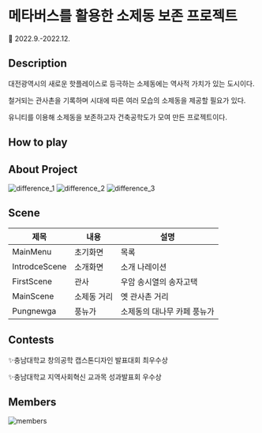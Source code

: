 # 메타버스를 활용한 소제동 보존 프로젝트
:calendar: 2022.9.-2022.12.
## Description
대전광역시의 새로운 핫플레이스로 등극하는 소제동에는 역사적 가치가 있는 도시이다.  

철거되는 관사촌을 기록하며 시대에 따른 여러 모습의 소제동을 제공할 필요가 있다.  

유니티를 이용해 소제동을 보존하고자 건축공학도가 모여 만든 프로젝트이다.

## How to play

## About Project
![difference_1](https://user-images.githubusercontent.com/97331501/207389144-9a2bd9b6-9be2-4155-a4c7-4533e83597f5.jpg)
![difference_2](https://user-images.githubusercontent.com/97331501/207389528-4d683459-6f6e-4292-b8d3-a458402aa7b1.jpg)
![difference_3](https://user-images.githubusercontent.com/97331501/207389609-ae661f34-9844-43ff-981d-48a283e2c700.jpg)

## Scene
|제목|내용|설명|
|------|---|---|
|MainMenu|초기화면|목록|
|IntrodceScene|소개화면|소개 나레이션|
|FirstScene|관사|우암 송시열의 송자고택|
|MainScene|소제동 거리|옛 관사촌 거리|
|Pungnewga|풍뉴가|소제동의 대나무 카페 풍뉴가|

## Contests
:sparkles:충남대학교 창의공학 캡스톤디자인 발표대회 최우수상  

:sparkles:충남대학교 지역사회혁신 교과목 성과발표회 우수상

## Members
![members](https://user-images.githubusercontent.com/97331501/207389725-23f9bf8e-7948-441b-99c2-b8d5420eb785.png)


